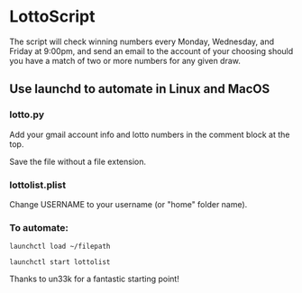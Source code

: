 # LottoScript
The script will check winning numbers every Monday, Wednesday, and Friday at 9:00pm, and send an email to the account of
your choosing should you have a match of two or more numbers for any given draw.

## Use launchd to automate in Linux and MacOS

### lotto.py
Add your gmail account info and lotto numbers in the comment block at the top.

Save the file without a file extension.

### lottolist.plist
Change USERNAME to your username (or "home" folder name).

### To automate:
```
launchctl load ~/filepath
```
```
launchctl start lottolist
```

Thanks to un33k for a fantastic starting point!
